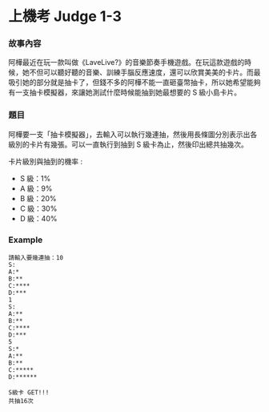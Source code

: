 # 上機考 Judge 1-3

### 故事內容

阿樺最近在玩一款叫做《LaveLive?》的音樂節奏手機遊戲。在玩這款遊戲的時候，她不但可以聽好聽的音樂、訓練手腦反應速度，還可以欣賞美美的卡片。而最吸引她的部分就是抽卡了，但錢不多的阿樺不能一直砸臺幣抽卡，所以她希望能夠有一支抽卡模擬器，來讓她測試什麼時候能抽到她最想要的 S 級小島卡片。
### 題目
阿樺要一支「抽卡模擬器」，去輸入可以執行幾連抽，然後用長條圖分別表示出各級別的卡片有幾張。可以一直執行到抽到 S 級卡為止，然後印出總共抽幾次。


卡片級別與抽到的機率 : 
- S 級：1%  
- A 級：9%  
- B 級：20%  
- C 級：30%  
- D 級：40% 

### Example
```
請輸入要幾連抽：10
S:
A:*
B:**
C:****
D:***
1
S:
A:**
B:**
C:****
D:***
5
S:*
A:**
B:**
C:*****
D:******

S級卡 GET!!!
共抽16次